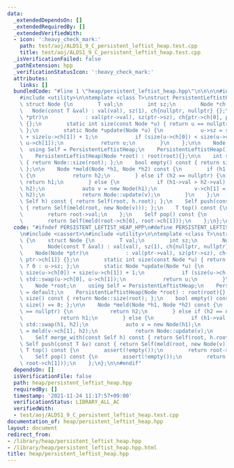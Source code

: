 ```yaml
---
data:
  _extendedDependsOn: []
  _extendedRequiredBy: []
  _extendedVerifiedWith:
  - icon: ':heavy_check_mark:'
    path: test/aoj/ALDS1_9_C_persistent_leftist_heap.test.cpp
    title: test/aoj/ALDS1_9_C_persistent_leftist_heap.test.cpp
  _isVerificationFailed: false
  _pathExtension: hpp
  _verificationStatusIcon: ':heavy_check_mark:'
  attributes:
    links: []
  bundledCode: "#line 1 \"heap/persistent_leftist_heap.hpp\"\n\n\n\n#include <cassert>\n\
    #include <utility>\n\ntemplate <class T>\nstruct PersistentLeftistHeap {\n   \
    \ struct Node {\n        T val;\n        int sz;\n        Node *ch[2];\n     \
    \   Node(const T &val) : val(val), sz(1), ch{nullptr, nullptr} {};\n        Node(Node\
    \ *ptr)\n            : val(ptr->val), sz(ptr->sz), ch{ptr->ch[0], ptr->ch[1]}\
    \ {};\n        static int size(const Node *u) { return u == nullptr ? 0 : u->sz;\
    \ };\n        static Node *update(Node *u) {\n            u->sz = size(u->ch[0])\
    \ + size(u->ch[1]) + 1;\n            if (size(u->ch[0]) < size(u->ch[1])) std::swap(u->ch[0],\
    \ u->ch[1]);\n            return u;\n        }\n    };\n\n    Node *root;\n  \
    \  using Self = PersistentLeftistHeap;\n    PersistentLeftistHeap() = default;\n\
    \    PersistentLeftistHeap(Node *root) : root(root){};\n\n    int size() const\
    \ { return Node::size(root); };\n    bool empty() const { return size() == 0;\
    \ };\n\n    Node *meld(Node *h1, Node *h2) const {\n        if (h1 == nullptr)\
    \ {\n            return h2;\n        } else if (h2 == nullptr) {\n           \
    \ return h1;\n        } else {\n            if (h1->val > h2->val) std::swap(h1,\
    \ h2);\n            auto v = new Node(h1);\n            v->ch[1] = meld(v->ch[1],\
    \ h2);\n            return Node::update(v);\n        }\n    };\n    Self merge_with(const\
    \ Self h) const { return Self(root, h.root); };\n    Self push(const T &v) const\
    \ { return Self(meld(root, new Node(v))); };\n    T top() const {\n        assert(!empty());\n\
    \        return root->val;\n    };\n    Self pop() const {\n        assert(!empty());\n\
    \        return Self(meld(root->ch[0], root->ch[1]));\n    };\n};\n\n\n"
  code: "#ifndef PERSISTENT_LEFTIST_HEAP_HPP\n#define PERSISTENT_LEFTIST_HEAP_HPP\n\
    \n#include <cassert>\n#include <utility>\n\ntemplate <class T>\nstruct PersistentLeftistHeap\
    \ {\n    struct Node {\n        T val;\n        int sz;\n        Node *ch[2];\n\
    \        Node(const T &val) : val(val), sz(1), ch{nullptr, nullptr} {};\n    \
    \    Node(Node *ptr)\n            : val(ptr->val), sz(ptr->sz), ch{ptr->ch[0],\
    \ ptr->ch[1]} {};\n        static int size(const Node *u) { return u == nullptr\
    \ ? 0 : u->sz; };\n        static Node *update(Node *u) {\n            u->sz =\
    \ size(u->ch[0]) + size(u->ch[1]) + 1;\n            if (size(u->ch[0]) < size(u->ch[1]))\
    \ std::swap(u->ch[0], u->ch[1]);\n            return u;\n        }\n    };\n\n\
    \    Node *root;\n    using Self = PersistentLeftistHeap;\n    PersistentLeftistHeap()\
    \ = default;\n    PersistentLeftistHeap(Node *root) : root(root){};\n\n    int\
    \ size() const { return Node::size(root); };\n    bool empty() const { return\
    \ size() == 0; };\n\n    Node *meld(Node *h1, Node *h2) const {\n        if (h1\
    \ == nullptr) {\n            return h2;\n        } else if (h2 == nullptr) {\n\
    \            return h1;\n        } else {\n            if (h1->val > h2->val)\
    \ std::swap(h1, h2);\n            auto v = new Node(h1);\n            v->ch[1]\
    \ = meld(v->ch[1], h2);\n            return Node::update(v);\n        }\n    };\n\
    \    Self merge_with(const Self h) const { return Self(root, h.root); };\n   \
    \ Self push(const T &v) const { return Self(meld(root, new Node(v))); };\n   \
    \ T top() const {\n        assert(!empty());\n        return root->val;\n    };\n\
    \    Self pop() const {\n        assert(!empty());\n        return Self(meld(root->ch[0],\
    \ root->ch[1]));\n    };\n};\n\n#endif"
  dependsOn: []
  isVerificationFile: false
  path: heap/persistent_leftist_heap.hpp
  requiredBy: []
  timestamp: '2021-11-24 11:17:57+09:00'
  verificationStatus: LIBRARY_ALL_AC
  verifiedWith:
  - test/aoj/ALDS1_9_C_persistent_leftist_heap.test.cpp
documentation_of: heap/persistent_leftist_heap.hpp
layout: document
redirect_from:
- /library/heap/persistent_leftist_heap.hpp
- /library/heap/persistent_leftist_heap.hpp.html
title: heap/persistent_leftist_heap.hpp
---
```

